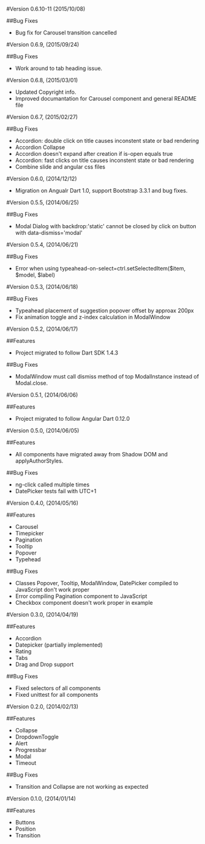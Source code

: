 #Version 0.6.10-11 (2015/10/08)

##Bug Fixes

- Bug fix for Carousel transition cancelled

#Version 0.6.9, (2015/09/24)

##Bug Fixes

- Work around to tab heading issue.

#Version 0.6.8, (2015/03/01)

- Updated Copyright info.
- Improved documantation for Carousel component and general README file

#Version 0.6.7, (2015/02/27)

##Bug Fixes

- Accordion: double click on title causes inconstent state or bad rendering
- Accordion Collapse
- Accordion doesn't expand after creation if is-open equals true
- Accordion: fast clicks on title causes inconstent state or bad rendering
- Combine slide and angular css files

#Version 0.6.0, (2014/12/12)

- Migration on Angualr Dart 1.0, support Bootstrap 3.3.1 and bug fixes.

#Version 0.5.5, (2014/06/25)

##Bug Fixes

- Modal Dialog with backdrop:'static' cannot be closed by click on button with data-dismiss='modal'

#Version 0.5.4, (2014/06/21)

##Bug Fixes

- Error when using typeahead-on-select=ctrl.setSelectedItem($item, $model, $label)

#Version 0.5.3, (2014/06/18)

##Bug Fixes

- Typeahead placement of suggestion popover offset by approax 200px
- Fix animation toggle and z-index calculation in ModalWindow

#Version 0.5.2, (2014/06/17)

##Features

- Project migrated to follow Dart SDK 1.4.3

##Bug Fixes

- ModalWindow must call dismiss method of top ModalInstance instead of Modal.close.

#Version 0.5.1, (2014/06/06)

##Features

- Project migrated to follow Angular Dart 0.12.0

#Version 0.5.0, (2014/06/05)

##Features

- All components have migrated away from Shadow DOM and applyAuthorStyles.

##Bug Fixes

- ng-click called multiple times
- DatePicker tests fail with UTC+1

#Version 0.4.0, (2014/05/16)

##Features

- Carousel
- Timepicker
- Pagination
- Tooltip
- Popover
- Typehead

##Bug Fixes

- Classes Popover, Tooltip, ModalWindow, DatePicker compiled to JavaScript don't work proper
- Error compiling Pagination component to JavaScript
- Checkbox component doesn't work proper in example

#Version 0.3.0, (2014/04/19)

##Features

- Accordion
- Datepicker (partially implemented)
- Rating
- Tabs
- Drag and Drop support

##Bug Fixes

- Fixed selectors of all components
- Fixed unittest for all components

#Version 0.2.0, (2014/02/13)

##Features

- Collapse
- DropdownToggle
- Alert
- Progressbar
- Modal
- Timeout

##Bug Fixes

- Transition and Collapse are not working as expected

#Version 0.1.0, (2014/01/14)

##Features

- Buttons
- Position
- Transition

